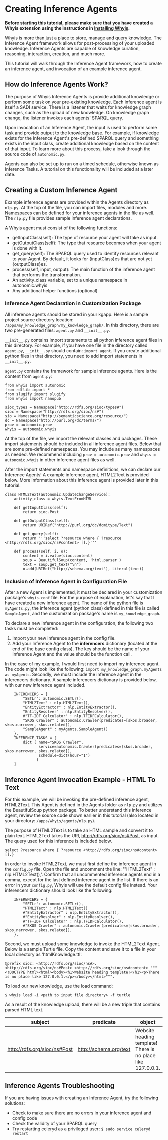 # Creating Inference Agents

**Before starting this tutorial, please make sure that you have created a Whyis extension using the instructions in [Installing Whyis](https://tetherless-world.github.io/whyis/install).**

Whyis is more than just a place to store, manage and query knowledge. The Inference Agent framework allows for post-processing of your uploaded knowledge. Inference Agents are capable of knowledge curation, reasoning, interaction, creation, and much more.

This tutorial will walk through the Inference Agent framework, how to create an inference agent, and invocation of an example inference agent.


## How do Inference Agents Work?

The purpose of Whyis Inference Agents is provide additional knowledge or perform some task on your pre-existing knowledge. Each inference agent is itself a SADI service. There is a listener that waits for knowledge graph changes, such as the upload of new knowledge. On knowledge graph change, the listener invokes each agents' SPARQL query.

Upon invocation of an Inference Agent, the input is used to perform some task and provide output to the knowledge base. For example, if knowledge exists for the Inference Agent's pre-defined SPARQL query and something exists in the input class, create additional knowledge based on the content of that input. To learn more about this process, take a look through the source code of `autonomic.py`.

Agents can also be set up to run on a timed schedule, otherwise known as Inference Tasks. A tutorial on this functionality will be included at a later date.


## Creating a Custom Inference Agent

Example inference agents are provided within the Agents directory as `nlp.py`. At the top of the file, you can import files, modules and more. Namespaces can be defined for your inference agents in the file as well. The `nlp.py` file provides sample inference agent declarations.

A Whyis agent must consist of the following functions:
- getInputClass(self): The type of resource your agent will take as input.
- getOutputClass(self): The type that resource becomes when your agent is done with it.
- get_query(self): The SPARQL query used to identify resources relevant to your Agent. By default, it looks for {inputClass}es that are not yet {outputClass}es.
- process(self, input, output): The main function of the inference agent that performs the transformation.
- An activity_class variable, set to a unique namespace in autonomic.whyis
- Any additional helper functions (optional)

### Inference Agent Declaration in Customization Package

All inference agents should be stored in your kgapp. Here is a sample project source directory location: `/apps/my_knowledge_graph/my_knowledge_graph/`. In this directory, there are two pre-generated files: `agent.py` and `__init__.py`.

`__init__.py` contains import statements to all python inference agent files in this directory. For example, if you have one file in the directory called `agent.py`, `__init__.py` should contain: `import agent`. If you create additional python files in that directory, you need to add import statements in `__init__.py`.

`agent.py` contains the framework for sample inference agents. Here is the content from `agent.py`:

```
from whyis import autonomic
from rdflib import *
from slugify import slugify
from whyis import nanopub

sioc_types = Namespace("http://rdfs.org/sioc/types#")
sioc = Namespace("http://rdfs.org/sioc/ns#")
sio = Namespace("http://semanticscience.org/resource/")
dc = Namespace("http://purl.org/dc/terms/")
prov = autonomic.prov
whyis = autonomic.whyis
```

At the top of the file, we import the relevant classes and packages. These import statements should be included in all inference agent files. Below that are some pre-defined namespaces. You may include as many namespaces as needed. We recommend including `prov = autonomic.prov` and `whyis = autonomic.whyis` in other inference agent files as well.

After the import statements and namespace definitions, we can declare our Inference Agents! A example inference agent, HTML2Text is provided below. More information about this inference agent is provided later in this tutorial.

```
class HTML2Text(autonomic.UpdateChangeService):
    activity_class = whyis.TextFromHTML

    def getInputClass(self):
        return sioc.Post

    def getOutputClass(self):
        return URIRef("http://purl.org/dc/dcmitype/Text")

    def get_query(self):
        return '''select ?resource where { ?resource <http://rdfs.org/sioc/ns#content> [].}'''

    def process(self, i, o):
        content = i.value(sioc.content)
        soup = BeautifulSoup(content, 'html.parser')
        text = soup.get_text("\n")
        o.add(URIRef("http://schema.org/text"), Literal(text))
```


### Inclusion of Inference Agent in Configuration File

After a new Agent is implemented, it must be declared in your customization package's `whyis.conf` file. For the purpose of explanation, let's say that I have created a new inference agent. The name of the python file is `myAgents.py`, the inference agent (python class) defined in this file is called `SampleAgent`, and the customization package's name is `my_knowledge_graph`.

To declare a new inference agent in the configuration, the following two tasks must be completed:
1) Import your new inference agent in the config file.
2) Add your Inference Agent to the **inferencers** dictionary (located at the end of the base config class). The key should be the name of your Inference Agent and the value should be the function call.

In the case of my example, I would first need to import my inference agent. The code might look like the following:
`import my_knowledge_graph.myAgents as myAgents`. Secondly, we must include the inference agent in the inferencers dictionary. A sample inferencers dictionary is provided below, with our new inference agent included.

```
    INFERENCERS = {
        "SETLr": autonomic.SETLr(),
        "HTML2Text" : nlp.HTML2Text(),
        "EntityExtractor" : nlp.EntityExtractor(),
        "EntityResolver" : nlp.EntityResolver(),
		#"TF-IDF Calculator" : nlp.TFIDFCalculator(),
        "SKOS Crawler" : autonomic.Crawler(predicates=[skos.broader, skos.narrower, skos.related]),
        "SampleAgent" : myAgents.SampleAgent()
    },
    INFERENCE_TASKS = [
        dict ( name="SKOS Crawler",
               service=autonomic.Crawler(predicates=[skos.broader, skos.narrower, skos.related]),
               schedule=dict(hour="1")
              )
    ]
```

## Inference Agent Invocation Example - HTML To Text

For this example, we will be invoking the pre-defined inference agent, HTML2Text. This Agent is defined in the Agents folder as `nlp.py` and utilizes the BeautifulSoup python package. To better understand this inference agent, review the source code shown earlier in this tutorial (also located in your directory: `/apps/whyis/agents/nlp.py`).

The purpose of HTML2Text is to take an HTML sample and convert it to plain text. HTML2Text takes the URI, <http://rdfs.org/sioc/ns#Post>, as input. The query used for this inference is included below.
```
select ?resource where { ?resource <http://rdfs.org/sioc/ns#content> [].}
```

In order to invoke HTML2Text, we must first define the inference agent in the `config.py` file. Open the file and uncomment the line: '"HTML2Text" : nlp.HTML2Text(),'. Confirm that all uncommented inference agents end in a comma, except for the last defined inference agent in the list. If there is an error in your `config.py`, Whyis will use the default config file instead. Your inferencers dictionary should look like the following:

```
    INFERENCERS = {
        "SETLr": autonomic.SETLr(),
        "HTML2Text" : nlp.HTML2Text()
        #"EntityExtractor" : nlp.EntityExtractor(),
        #"EntityResolver" : nlp.EntityResolver(),
		#"TF-IDF Calculator" : nlp.TFIDFCalculator(),
        #"SKOS Crawler" : autonomic.Crawler(predicates=[skos.broader, skos.narrower, skos.related]),
    },
```

Second, we must upload some knowledge to invoke the HTML2Text Agent. Below is a sample Turtle file. Copy the content and save it to a file in your local directory as 'htmlKnowledge.ttl'.

```
@prefix sioc: <http://rdfs.org/sioc/ns#>.
<http://rdfs.org/sioc/ns#Post> <http://rdfs.org/sioc/ns#content> """<!DOCTYPE html><html><body><h1>Website heading template!</h1><p>There is no place like 127.0.0.1.</p></body></html>""".
```

To load our new knowledge, use the load command:
```
$ whyis load -i <path to input file directory> -f turtle
```

As a result of the knowledge upload, there will be a new triple that contains parsed HTML text.

| subject                      | predicate              | object                                                      |
|------------------------------|------------------------|-------------------------------------------------------------|
| http://rdfs.org/sioc/ns#Post | http://schema.org/text | Website heading template! There is no place like 127.0.0.1. |


## Inference Agents Troubleshooting

If you are having issues with creating an Inference Agent, try the following solutions:
- Check to make sure there are no errors in your inference agent and config code
- Check the validity of your SPARQL query
- Try restarting celeryd as a privileged user: `$ sudo service celeryd restart`
